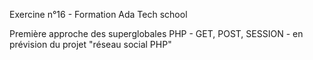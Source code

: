 Exercine n°16 - Formation Ada Tech school

Première approche des superglobales PHP - GET, POST, SESSION - en prévision du projet "réseau social PHP"
